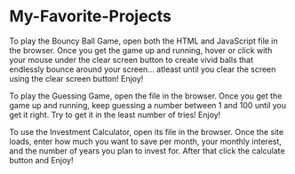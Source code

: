 # My-Favorite-Projects
To play the Bouncy Ball Game, open both the HTML and JavaScript file in the browser. Once you get the game up and running, hover or click with your mouse under the clear screen button to create vivid balls that endlessly bounce around your screen... atleast until you clear the screen using the clear screen button! Enjoy!

To play the Guessing Game, open the file in the browser. Once you get the game up and running, keep guessing a number between 1 and 100 until you get it right. Try to get it in the least number of tries! Enjoy!

To use the Investment Calculator, open its file in the browser. Once the site loads, enter how much you want to save per month, your monthly interest, and the number of years you plan to invest for. After that click the calculate button and Enjoy!
